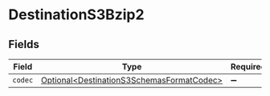 # DestinationS3Bzip2


## Fields

| Field                                                                                                | Type                                                                                                 | Required                                                                                             | Description                                                                                          |
| ---------------------------------------------------------------------------------------------------- | ---------------------------------------------------------------------------------------------------- | ---------------------------------------------------------------------------------------------------- | ---------------------------------------------------------------------------------------------------- |
| `codec`                                                                                              | [Optional\<DestinationS3SchemasFormatCodec>](../../models/shared/DestinationS3SchemasFormatCodec.md) | :heavy_minus_sign:                                                                                   | N/A                                                                                                  |